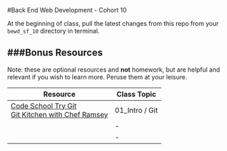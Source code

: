 #Back End Web Development - Cohort 10 

At the beginning of class, pull the latest changes from this repo from your `bewd_sf_10` directory in terminal.

###Bonus Resources
-------
Note: these are optional resources and **not** homework, but are helpful and relevant if you wish to learn more. Peruse them at your leisure.

| Resource | Class Topic |
| -------- | ----------- |
| [Code School Try Git](https://www.codeschool.com/courses/try-git) <br/>[Git Kitchen with Chef Ramsey](http://bloggytoons.com/posts/2013/10/10/git-kitchen-wchef-ramsay) | 01_Intro / Git |
|          | - |
|          | - |
